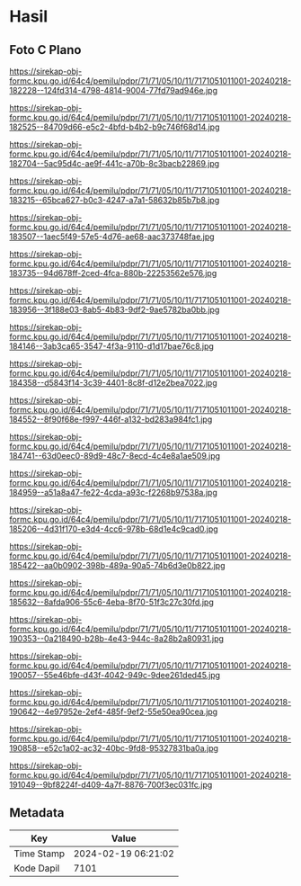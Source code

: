 # Hasil

## Foto C Plano

https://sirekap-obj-formc.kpu.go.id/64c4/pemilu/pdpr/71/71/05/10/11/7171051011001-20240218-182228--124fd314-4798-4814-9004-77fd79ad946e.jpg

https://sirekap-obj-formc.kpu.go.id/64c4/pemilu/pdpr/71/71/05/10/11/7171051011001-20240218-182525--84709d66-e5c2-4bfd-b4b2-b9c746f68d14.jpg

https://sirekap-obj-formc.kpu.go.id/64c4/pemilu/pdpr/71/71/05/10/11/7171051011001-20240218-182704--5ac95d4c-ae9f-441c-a70b-8c3bacb22869.jpg

https://sirekap-obj-formc.kpu.go.id/64c4/pemilu/pdpr/71/71/05/10/11/7171051011001-20240218-183215--65bca627-b0c3-4247-a7a1-58632b85b7b8.jpg

https://sirekap-obj-formc.kpu.go.id/64c4/pemilu/pdpr/71/71/05/10/11/7171051011001-20240218-183507--1aec5f49-57e5-4d76-ae68-aac373748fae.jpg

https://sirekap-obj-formc.kpu.go.id/64c4/pemilu/pdpr/71/71/05/10/11/7171051011001-20240218-183735--94d678ff-2ced-4fca-880b-22253562e576.jpg

https://sirekap-obj-formc.kpu.go.id/64c4/pemilu/pdpr/71/71/05/10/11/7171051011001-20240218-183956--3f188e03-8ab5-4b83-9df2-9ae5782ba0bb.jpg

https://sirekap-obj-formc.kpu.go.id/64c4/pemilu/pdpr/71/71/05/10/11/7171051011001-20240218-184146--3ab3ca65-3547-4f3a-9110-d1d17bae76c8.jpg

https://sirekap-obj-formc.kpu.go.id/64c4/pemilu/pdpr/71/71/05/10/11/7171051011001-20240218-184358--d5843f14-3c39-4401-8c8f-d12e2bea7022.jpg

https://sirekap-obj-formc.kpu.go.id/64c4/pemilu/pdpr/71/71/05/10/11/7171051011001-20240218-184552--8f90f68e-f997-446f-a132-bd283a984fc1.jpg

https://sirekap-obj-formc.kpu.go.id/64c4/pemilu/pdpr/71/71/05/10/11/7171051011001-20240218-184741--63d0eec0-89d9-48c7-8ecd-4c4e8a1ae509.jpg

https://sirekap-obj-formc.kpu.go.id/64c4/pemilu/pdpr/71/71/05/10/11/7171051011001-20240218-184959--a51a8a47-fe22-4cda-a93c-f2268b97538a.jpg

https://sirekap-obj-formc.kpu.go.id/64c4/pemilu/pdpr/71/71/05/10/11/7171051011001-20240218-185206--4d31f170-e3d4-4cc6-978b-68d1e4c9cad0.jpg

https://sirekap-obj-formc.kpu.go.id/64c4/pemilu/pdpr/71/71/05/10/11/7171051011001-20240218-185422--aa0b0902-398b-489a-90a5-74b6d3e0b822.jpg

https://sirekap-obj-formc.kpu.go.id/64c4/pemilu/pdpr/71/71/05/10/11/7171051011001-20240218-185632--8afda906-55c6-4eba-8f70-51f3c27c30fd.jpg

https://sirekap-obj-formc.kpu.go.id/64c4/pemilu/pdpr/71/71/05/10/11/7171051011001-20240218-190353--0a218490-b28b-4e43-944c-8a28b2a80931.jpg

https://sirekap-obj-formc.kpu.go.id/64c4/pemilu/pdpr/71/71/05/10/11/7171051011001-20240218-190057--55e46bfe-d43f-4042-949c-9dee261ded45.jpg

https://sirekap-obj-formc.kpu.go.id/64c4/pemilu/pdpr/71/71/05/10/11/7171051011001-20240218-190642--4e97952e-2ef4-485f-9ef2-55e50ea90cea.jpg

https://sirekap-obj-formc.kpu.go.id/64c4/pemilu/pdpr/71/71/05/10/11/7171051011001-20240218-190858--e52c1a02-ac32-40bc-9fd8-95327831ba0a.jpg

https://sirekap-obj-formc.kpu.go.id/64c4/pemilu/pdpr/71/71/05/10/11/7171051011001-20240218-191049--9bf8224f-d409-4a7f-8876-700f3ec031fc.jpg


## Metadata

| Key        | Value               |
| ---------- | ------------------- |
| Time Stamp | 2024-02-19 06:21:02 |
| Kode Dapil | 7101                |



